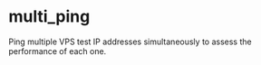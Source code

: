 # multi_ping
Ping multiple VPS test IP addresses simultaneously to assess the performance of each one.
